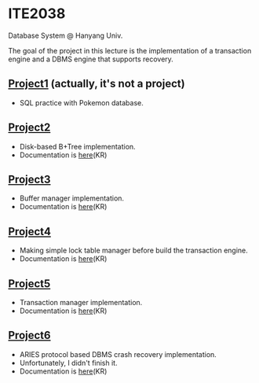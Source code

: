 # ITE2038
Database System @ Hanyang Univ.

The goal of the project in this lecture is the implementation of a transaction engine and a DBMS engine that supports recovery.

## [Project1](https://github.com/frechele/ITE2038/tree/master/project1) (actually, it's not a project)
- SQL practice with Pokemon database.

## [Project2](https://github.com/frechele/ITE2038/tree/master/project2)
- Disk-based B+Tree implementation.
- Documentation is [here](https://github.com/frechele/ITE2038/tree/master/project2/docs)(KR)

## [Project3](https://github.com/frechele/ITE2038/tree/master/project3)
- Buffer manager implementation.
- Documentation is [here](https://github.com/frechele/ITE2038/tree/master/project3/docs)(KR)

## [Project4](https://github.com/frechele/ITE2038/tree/master/project4)
- Making simple lock table manager before build the transaction engine.
- Documentation is [here](https://github.com/frechele/ITE2038/tree/master/project4#readme)(KR)

## [Project5](https://github.com/frechele/ITE2038/tree/master/project5)
- Transaction manager implementation.
- Documentation is [here](https://github.com/frechele/ITE2038/tree/master/project5#readme)(KR)

## [Project6](https://github.com/frechele/ITE2038/tree/master/project6)
- ARIES protocol based DBMS crash recovery implementation.
- Unfortunately, I didn't finish it.
- Documentation is [here](https://github.com/frechele/ITE2038/tree/master/project6#readme)(KR)
